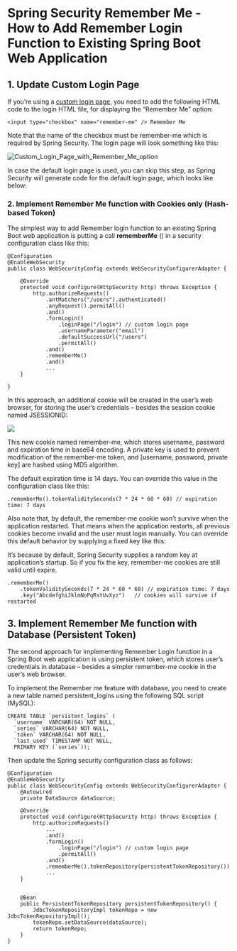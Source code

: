 # Spring Security Remember Me - How to Add Remember Login Function to Existing Spring Boot Web Application

## 1. Update Custom Login Page

If you’re using a [custom login page](https://www.codejava.net/frameworks/spring-boot/spring-security-custom-login-page), you need to add the following HTML code to the login HTML file, for displaying the “Remember Me” option:

```
<input type="checkbox" name="remember-me" /> Remember Me
```

Note that the name of the checkbox must be remember-me which is required by Spring Security. The login page will look something like this:

![Custom_Login_Page_with_Remember_Me_option](https://user-images.githubusercontent.com/34215705/205951647-8b447e01-6dc9-463e-bcb6-2f11b3849a6e.png)


In case the default login page is used, you can skip this step, as Spring Security will generate code for the default login page, which looks like below:

### 2. Implement Remember Me function with Cookies only (Hash-based Token)

The simplest way to add Remember login function to an existing Spring Boot web application is putting a call  **rememberMe** () in a security configuration class like this:

```
@Configuration
@EnableWebSecurity
public class WebSecurityConfig extends WebSecurityConfigurerAdapter {
 
    @Override
    protected void configure(HttpSecurity http) throws Exception {
        http.authorizeRequests()
            .antMatchers("/users").authenticated()
            .anyRequest().permitAll()
            .and()
            .formLogin()
                .loginPage("/login") // custom login page
                .usernameParameter("email")
                .defaultSuccessUrl("/users")
                .permitAll()
            .and()
            .rememberMe()
            .and()
            ...
    }
   
}
```

In this approach, an additional cookie will be created in the user’s web browser, for storing the user’s credentials – besides the session cookie named JSESSIONID:

![](/home/dennis/Documents/Remember_me_Cookie.png)

This new cookie named remember-me, which stores username, password and expiration time in base64 encoding. A private key is used to prevent modification of the remember-me token, and [username, password, private key] are hashed using MD5 algorithm.

The default expiration time is 14 days. You can override this value in the configuration class like this:

```
.rememberMe().tokenValiditySeconds(7 * 24 * 60 * 60) // expiration time: 7 days
```

Also note that, by default, the remember-me cookie won’t survive when the application restarted. That means when the application restarts, all previous cookies become invalid and the user must login manually. You can override this default behavior by supplying a fixed key like this:

It’s because by default, Spring Security supplies a random key at application’s startup. So if you fix the key, remember-me cookies are still valid until expire.

```
.rememberMe()
    .tokenValiditySeconds(7 * 24 * 60 * 60) // expiration time: 7 days
    .key("AbcdefghiJklmNoPqRstUvXyz")   // cookies will survive if restarted

```


## 3. Implement Remember Me function with Database (Persistent Token)

The second approach for implementing Remember Login function in a Spring Boot web application is using persistent token, which stores user’s credentials in database – besides a simpler remember-me cookie in the user’s web browser.

To implement the Remember me feature with database, you need to create a new table named persistent_logins using the following SQL script (MySQL):

```
CREATE TABLE `persistent_logins` (
  `username` VARCHAR(64) NOT NULL,
  `series` VARCHAR(64) NOT NULL,
  `token` VARCHAR(64) NOT NULL,
  `last_used` TIMESTAMP NOT NULL,
  PRIMARY KEY (`series`));
```

Then update the Spring security configuration class as follows:

```
@Configuration
@EnableWebSecurity
public class WebSecurityConfig extends WebSecurityConfigurerAdapter {
    @Autowired
    private DataSource dataSource;
 
    @Override
    protected void configure(HttpSecurity http) throws Exception {
        http.authorizeRequests()
            ...
            .and()
            .formLogin()
                .loginPage("/login") // custom login page
                .permitAll()
            .and()
            .rememberMe().tokenRepository(persistentTokenRepository())
            ...
    }
   
 
    @Bean
    public PersistentTokenRepository persistentTokenRepository() {
        JdbcTokenRepositoryImpl tokenRepo = new JdbcTokenRepositoryImpl();
        tokenRepo.setDataSource(dataSource);
        return tokenRepo;
    }
}
```
